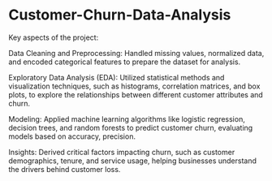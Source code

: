 # Customer-Churn-Data-Analysis

Key aspects of the project:

Data Cleaning and Preprocessing: Handled missing values, normalized data, and encoded categorical features to prepare the dataset for analysis.

Exploratory Data Analysis (EDA): Utilized statistical methods and visualization techniques, such as histograms, correlation matrices, and box plots, to explore the relationships between different customer attributes and churn.

Modeling: Applied machine learning algorithms like logistic regression, decision trees, and random forests to predict customer churn, evaluating models based on accuracy, precision.

Insights: Derived critical factors impacting churn, such as customer demographics, tenure, and service usage, helping businesses understand the drivers behind customer loss.
